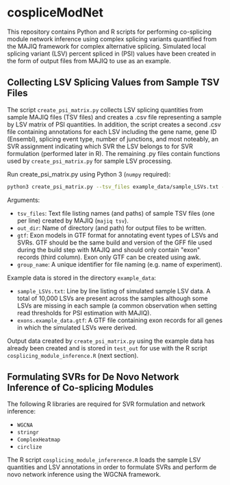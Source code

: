 # cospliceModNet


This repository contains Python and R scripts for performing co-splicing module network inference using complex splicing variants quantified from the MAJIQ framework for complex alternative splicing. Simulated local splicing variant (LSV) percent spliced in (PSI) values have been created in the form of output files from MAJIQ to use as an example. 

## Collecting LSV Splicing Values from Sample TSV Files

The script `create_psi_matrix.py` collects LSV splicing quantities from sample MAJIQ files (TSV files) and creates a .csv file representing a sample by LSV matrix of PSI quantities. In addition, the script creates a second .csv file containing annotations for each LSV including the gene name, gene ID (Ensembl), splicing event type, number of junctions, and most noteably, an SVR assignment indicating which SVR the LSV belongs to for SVR formulation (performed later in R). The remaining .py files contain functions used by `create_psi_matrix.py` for sample LSV processing. 

Run create_psi_matrix.py using Python 3 (`numpy` required):
```bash
python3 create_psi_matrix.py --tsv_files example_data/sample_LSVs.txt --out_dir test_out --gtf example_data/exons.example_data.gtf --group_name example_data  
```
Arguments:
- `tsv_files`: Text file listing names (and paths) of sample TSV files (one per line) created by MAJIQ (`majiq tsv`).
- `out_dir`: Name of directory (and path) for output files to be written.
- `gtf`: Exon models in GTF format for annotating event types of LSVs and SVRs. GTF should be the same build and version of the GFF file used during the build step with MAJIQ and should only contain "exon" records (third column). Exon only GTF can be created using awk.
- `group_name`: A unique identifier for file naming (e.g. name of experiment).

Example data is stored in the directory `example_data`:
- `sample_LSVs.txt`: Line by line listing of simulated sample LSV data. A total of 10,000 LSVs are present across the samples although some LSVs are missing in each sample (a common observation when setting read thresholds for PSI estimation with MAJIQ).
- `exons.example_data.gtf`: A GTF file containing exon records for all genes in which the simulated LSVs were derived. 

Output data created by `create_psi_matrix.py` using the example data has already been created and is stored in `test_out` for use with the R script `cosplicing_module_inference.R` (next section). 

## Formulating SVRs for De Novo Network Inference of Co-splicing Modules

The following R libraries are required for SVR formulation and network inference:
- `WGCNA`
- `stringr`  
- `ComplexHeatmap`
- `circlize`

The R script `cosplicing_module_infererence.R` loads the sample LSV quantities and LSV annotations in order to formulate SVRs and perform de novo network inference using the WGCNA framework.  


